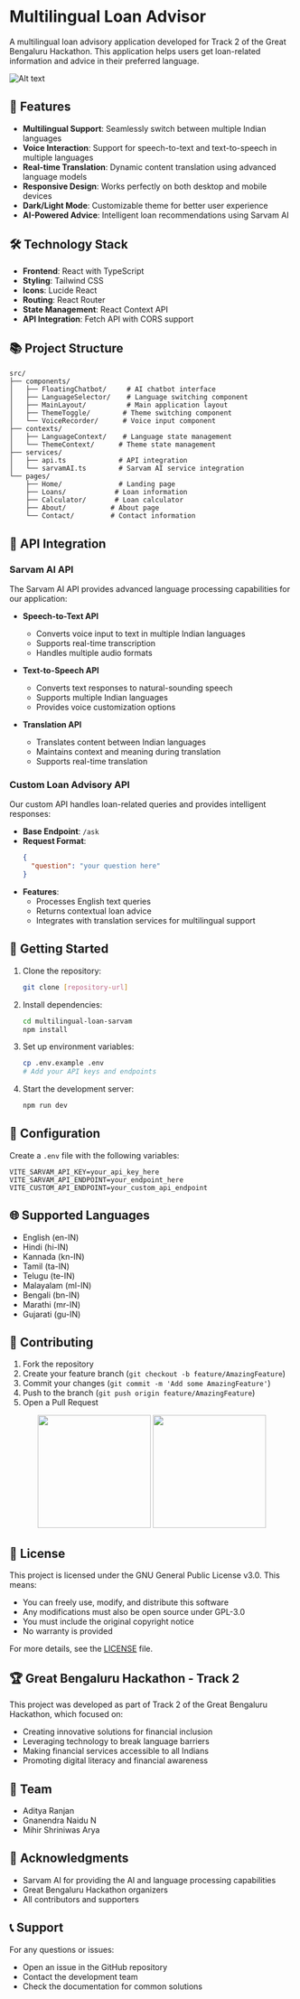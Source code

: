 # Multilingual Loan Advisor

A multilingual loan advisory application developed for Track 2 of the Great Bengaluru Hackathon. This application helps users get loan-related information and advice in their preferred language.

![Alt text](images/hack.jpg)

## 🌟 Features

- **Multilingual Support**: Seamlessly switch between multiple Indian languages
- **Voice Interaction**: Support for speech-to-text and text-to-speech in multiple languages
- **Real-time Translation**: Dynamic content translation using advanced language models
- **Responsive Design**: Works perfectly on both desktop and mobile devices
- **Dark/Light Mode**: Customizable theme for better user experience
- **AI-Powered Advice**: Intelligent loan recommendations using Sarvam AI

## 🛠️ Technology Stack

- **Frontend**: React with TypeScript
- **Styling**: Tailwind CSS
- **Icons**: Lucide React
- **Routing**: React Router
- **State Management**: React Context API
- **API Integration**: Fetch API with CORS support

## 📚 Project Structure

```
src/
├── components/
│   ├── FloatingChatbot/     # AI chatbot interface
│   ├── LanguageSelector/    # Language switching component
│   ├── MainLayout/          # Main application layout
│   ├── ThemeToggle/        # Theme switching component
│   └── VoiceRecorder/      # Voice input component
├── contexts/
│   ├── LanguageContext/    # Language state management
│   └── ThemeContext/      # Theme state management
├── services/
│   ├── api.ts             # API integration
│   └── sarvamAI.ts        # Sarvam AI service integration
└── pages/
    ├── Home/              # Landing page
    ├── Loans/            # Loan information
    ├── Calculator/       # Loan calculator
    ├── About/           # About page
    └── Contact/         # Contact information
```

## 🔌 API Integration

### Sarvam AI API
The Sarvam AI API provides advanced language processing capabilities for our application:

- **Speech-to-Text API**
  - Converts voice input to text in multiple Indian languages
  - Supports real-time transcription
  - Handles multiple audio formats

- **Text-to-Speech API**
  - Converts text responses to natural-sounding speech
  - Supports multiple Indian languages
  - Provides voice customization options

- **Translation API**
  - Translates content between Indian languages
  - Maintains context and meaning during translation
  - Supports real-time translation

### Custom Loan Advisory API
Our custom API handles loan-related queries and provides intelligent responses:

- **Base Endpoint**: `/ask`
- **Request Format**:
  ```json
  {
    "question": "your question here"
  }
  ```
- **Features**:
  - Processes English text queries
  - Returns contextual loan advice
  - Integrates with translation services for multilingual support

## 🚀 Getting Started

1. Clone the repository:
   ```bash
   git clone [repository-url]
   ```

2. Install dependencies:
   ```bash
   cd multilingual-loan-sarvam
   npm install
   ```

3. Set up environment variables:
   ```bash
   cp .env.example .env
   # Add your API keys and endpoints
   ```

4. Start the development server:
   ```bash
   npm run dev
   ```

## 🔧 Configuration

Create a `.env` file with the following variables:
```env
VITE_SARVAM_API_KEY=your_api_key_here
VITE_SARVAM_API_ENDPOINT=your_endpoint_here
VITE_CUSTOM_API_ENDPOINT=your_custom_api_endpoint
```

## 🌐 Supported Languages

- English (en-IN)
- Hindi (hi-IN)
- Kannada (kn-IN)
- Tamil (ta-IN)
- Telugu (te-IN)
- Malayalam (ml-IN)
- Bengali (bn-IN)
- Marathi (mr-IN)
- Gujarati (gu-IN)

## 🤝 Contributing

1. Fork the repository
2. Create your feature branch (`git checkout -b feature/AmazingFeature`)
3. Commit your changes (`git commit -m 'Add some AmazingFeature'`)
4. Push to the branch (`git push origin feature/AmazingFeature`)
5. Open a Pull Request

<p align="center">
  <img src="images/front.png" height="200">
  <img src="images/front2.png" height="200">
</p>

## 📄 License

This project is licensed under the GNU General Public License v3.0. This means:

- You can freely use, modify, and distribute this software
- Any modifications must also be open source under GPL-3.0
- You must include the original copyright notice
- No warranty is provided

For more details, see the [LICENSE](LICENSE) file.

## 🏆 Great Bengaluru Hackathon - Track 2

This project was developed as part of Track 2 of the Great Bengaluru Hackathon, which focused on:
- Creating innovative solutions for financial inclusion
- Leveraging technology to break language barriers
- Making financial services accessible to all Indians
- Promoting digital literacy and financial awareness

## 👥 Team

- Aditya Ranjan
- Gnanendra Naidu N
- Mihir Shriniwas Arya

## 🙏 Acknowledgments

- Sarvam AI for providing the AI and language processing capabilities
- Great Bengaluru Hackathon organizers
- All contributors and supporters

## 📞 Support

For any questions or issues:
- Open an issue in the GitHub repository
- Contact the development team
- Check the documentation for common solutions

